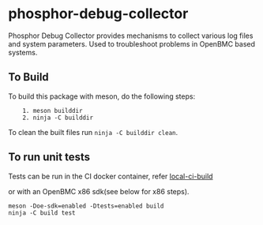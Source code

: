 # phosphor-debug-collector
Phosphor Debug Collector provides mechanisms to collect various log files and
system parameters. Used to troubleshoot problems in OpenBMC based systems.

## To Build
To build this package with meson, do the following steps:
```
    1. meson builddir
    2. ninja -C builddir
```
To clean the built files run `ninja -C builddir clean`.

## To run unit tests
Tests can be run in the CI docker container, refer
[local-ci-build](https://github.com/openbmc/docs/blob/master/testing/local-ci-build.md)

or with an OpenBMC x86 sdk(see below for x86 steps).
```
meson -Doe-sdk=enabled -Dtests=enabled build
ninja -C build test
```
